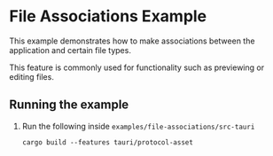 # File Associations Example

This example demonstrates how to make associations between the application and certain file types.

This feature is commonly used for functionality such as previewing or editing files.

## Running the example

1. Run the following inside `examples/file-associations/src-tauri`

   ```
   cargo build --features tauri/protocol-asset
   ```
